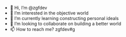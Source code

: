 - 👋 Hi, I’m @zgfdev
- 👀 I’m interested in the objective world
- 🌱 I’m currently learning constructing personal ideals
- 💞️ I’m looking to collaborate on building a better world
- 📫 How to reach me? zgfdev#g
